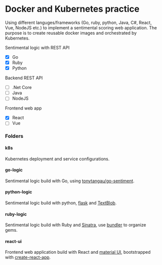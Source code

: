 # Docker and Kubernetes practice
Using different languges/frameworks (Go, ruby, python, Java, C#, React, Vue, NodeJS etc.) to implement a sentimental scoring web application. The purpose is to create reusable docker images and orchestrated by Kubernetes.

Sentimental logic with REST API
- [x] Go
- [x] Ruby
- [x] Python

Backend REST API
- [ ] .Net Core
- [ ] Java
- [ ] NodeJS

Frontend web app
- [x] React
- [ ] Vue

### Folders
#### k8s
Kubernetes deployment and service configurations.

#### go-logic
Sentimental logic build with Go, using [tonytangau/go-sentiment](https://github.com/tonytangau/go-sentiment).

#### python-logic
Sentimental logic build with python, [flask](http://flask.pocoo.org/) and [TextBlob](https://textblob.readthedocs.io/en/dev/).

#### ruby-logic
Sentimental logic build with Ruby and [Sinatra](http://sinatrarb.com/), use [bundler](https://bundler.io/) to organize gems.

#### react-ui
Frontend web application build with React and [material UI](https://material-ui.com/), bootstrapped with [create-react-app](https://github.com/facebook/create-react-app).